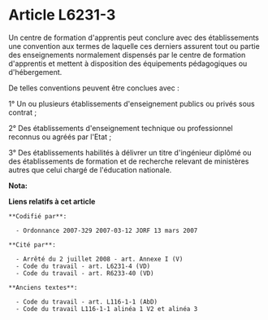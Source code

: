 # Article L6231-3

Un centre de formation d'apprentis peut conclure avec des établissements une convention aux termes de laquelle ces derniers
assurent tout ou partie des enseignements normalement dispensés par le centre de formation d'apprentis et mettent à
disposition des équipements pédagogiques ou d'hébergement.

De telles conventions peuvent être conclues avec :

1° Un ou plusieurs établissements d'enseignement publics ou privés sous contrat ;

2° Des établissements d'enseignement technique ou professionnel reconnus ou agréés par l'Etat ;

3° Des établissements habilités à délivrer un titre d'ingénieur diplômé ou des établissements de formation et de recherche
relevant de ministères autres que celui chargé de l'éducation nationale.

**Nota:**



**Liens relatifs à cet article**

	**Codifié par**:

	  - Ordonnance 2007-329 2007-03-12 JORF 13 mars 2007

	**Cité par**:

	  - Arrêté du 2 juillet 2008 - art. Annexe I (V)
	  - Code du travail - art. L6231-4 (VD)
	  - Code du travail - art. R6233-40 (VD)

	**Anciens textes**:

	  - Code du travail - art. L116-1-1 (AbD)
	  - Code du travail L116-1-1 alinéa 1 V2 et alinéa 3

